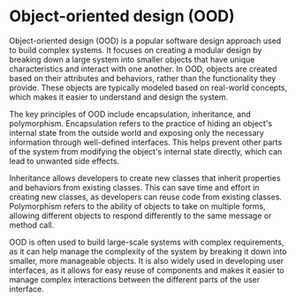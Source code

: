 # Object-oriented design (OOD)

Object-oriented design (OOD) is a popular software design approach used to build complex systems. It focuses on creating a modular design by breaking down a large system into smaller objects that have unique characteristics and interact with one another. In OOD, objects are created based on their attributes and behaviors, rather than the functionality they provide. These objects are typically modeled based on real-world concepts, which makes it easier to understand and design the system.

The key principles of OOD include encapsulation, inheritance, and polymorphism. Encapsulation refers to the practice of hiding an object's internal state from the outside world and exposing only the necessary information through well-defined interfaces. This helps prevent other parts of the system from modifying the object's internal state directly, which can lead to unwanted side effects.

Inheritance allows developers to create new classes that inherit properties and behaviors from existing classes. This can save time and effort in creating new classes, as developers can reuse code from existing classes. Polymorphism refers to the ability of objects to take on multiple forms, allowing different objects to respond differently to the same message or method call.

OOD is often used to build large-scale systems with complex requirements, as it can help manage the complexity of the system by breaking it down into smaller, more manageable objects. It is also widely used in developing user interfaces, as it allows for easy reuse of components and makes it easier to manage complex interactions between the different parts of the user interface.
